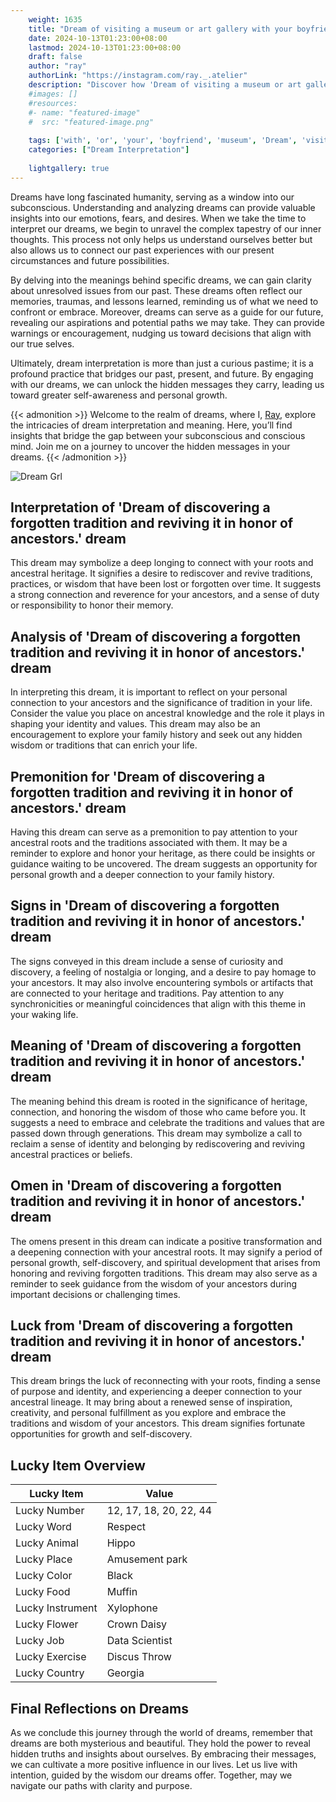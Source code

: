 ```yaml
---
    weight: 1635
    title: "Dream of visiting a museum or art gallery with your boyfriend"  # Assuming 'title' column exists
    date: 2024-10-13T01:23:00+08:00
    lastmod: 2024-10-13T01:23:00+08:00
    draft: false
    author: "ray"
    authorLink: "https://instagram.com/ray._.atelier"
    description: "Discover how 'Dream of visiting a museum or art gallery with your boyfriend' can interpret your future and uncover its significant meanings in your life."
    #images: []
    #resources:
    #- name: "featured-image"
    #  src: "featured-image.png"
    
    tags: ['with', 'or', 'your', 'boyfriend', 'museum', 'Dream', 'visiting', 'a', 'gallery', 'of', 'art']
    categories: ["Dream Interpretation"]
    
    lightgallery: true
---
```

    
Dreams have long fascinated humanity, serving as a window into our subconscious. Understanding and analyzing dreams can provide valuable insights into our emotions, fears, and desires. When we take the time to interpret our dreams, we begin to unravel the complex tapestry of our inner thoughts. This process not only helps us understand ourselves better but also allows us to connect our past experiences with our present circumstances and future possibilities.

By delving into the meanings behind specific dreams, we can gain clarity about unresolved issues from our past. These dreams often reflect our memories, traumas, and lessons learned, reminding us of what we need to confront or embrace. Moreover, dreams can serve as a guide for our future, revealing our aspirations and potential paths we may take. They can provide warnings or encouragement, nudging us toward decisions that align with our true selves.

Ultimately, dream interpretation is more than just a curious pastime; it is a profound practice that bridges our past, present, and future. By engaging with our dreams, we can unlock the hidden messages they carry, leading us toward greater self-awareness and personal growth.

{{< admonition >}}
Welcome to the realm of dreams, where I, [Ray](https://instagram.com/ray._.atelier), explore the intricacies of dream interpretation and meaning. Here, you’ll find insights that bridge the gap between your subconscious and conscious mind. Join me on a journey to uncover the hidden messages in your dreams.
{{< /admonition >}}

![Dream Grl](https://cdn.pixabay.com/photo/2017/11/02/03/35/gothic-2910057_1280.jpg "Dream Grl")

## Interpretation of 'Dream of discovering a forgotten tradition and reviving it in honor of ancestors.' dream

This dream may symbolize a deep longing to connect with your roots and ancestral heritage. It signifies a desire to rediscover and revive traditions, practices, or wisdom that have been lost or forgotten over time. It suggests a strong connection and reverence for your ancestors, and a sense of duty or responsibility to honor their memory.

## Analysis of 'Dream of discovering a forgotten tradition and reviving it in honor of ancestors.' dream

In interpreting this dream, it is important to reflect on your personal connection to your ancestors and the significance of tradition in your life. Consider the value you place on ancestral knowledge and the role it plays in shaping your identity and values. This dream may also be an encouragement to explore your family history and seek out any hidden wisdom or traditions that can enrich your life.

## Premonition for 'Dream of discovering a forgotten tradition and reviving it in honor of ancestors.' dream

Having this dream can serve as a premonition to pay attention to your ancestral roots and the traditions associated with them. It may be a reminder to explore and honor your heritage, as there could be insights or guidance waiting to be uncovered. The dream suggests an opportunity for personal growth and a deeper connection to your family history.

## Signs in 'Dream of discovering a forgotten tradition and reviving it in honor of ancestors.' dream

The signs conveyed in this dream include a sense of curiosity and discovery, a feeling of nostalgia or longing, and a desire to pay homage to your ancestors. It may also involve encountering symbols or artifacts that are connected to your heritage and traditions. Pay attention to any synchronicities or meaningful coincidences that align with this theme in your waking life.

## Meaning of 'Dream of discovering a forgotten tradition and reviving it in honor of ancestors.' dream

The meaning behind this dream is rooted in the significance of heritage, connection, and honoring the wisdom of those who came before you. It suggests a need to embrace and celebrate the traditions and values that are passed down through generations. This dream may symbolize a call to reclaim a sense of identity and belonging by rediscovering and reviving ancestral practices or beliefs.

## Omen in 'Dream of discovering a forgotten tradition and reviving it in honor of ancestors.' dream

The omens present in this dream can indicate a positive transformation and a deepening connection with your ancestral roots. It may signify a period of personal growth, self-discovery, and spiritual development that arises from honoring and reviving forgotten traditions. This dream may also serve as a reminder to seek guidance from the wisdom of your ancestors during important decisions or challenging times.

## Luck from 'Dream of discovering a forgotten tradition and reviving it in honor of ancestors.' dream

This dream brings the luck of reconnecting with your roots, finding a sense of purpose and identity, and experiencing a deeper connection to your ancestral lineage. It may bring about a renewed sense of inspiration, creativity, and personal fulfillment as you explore and embrace the traditions and wisdom of your ancestors. This dream signifies fortunate opportunities for growth and self-discovery.

## Lucky Item Overview
| Lucky Item          | Value              |
|---------------|--------------------|
| Lucky Number        | 12, 17, 18, 20, 22, 44  |
| Lucky Word          | Respect |
| Lucky Animal        | Hippo |
| Lucky Place         | Amusement park     |
| Lucky Color         | Black     |
| Lucky Food          | Muffin      |
| Lucky Instrument    | Xylophone |
| Lucky Flower        | Crown Daisy    |
| Lucky Job           | Data Scientist       |
| Lucky Exercise      | Discus Throw  |
| Lucky Country       | Georgia    |


##  Final Reflections on Dreams

As we conclude this journey through the world of dreams, remember that dreams are both mysterious and beautiful. They hold the power to reveal hidden truths and insights about ourselves. By embracing their messages, we can cultivate a more positive influence in our lives. Let us live with intention, guided by the wisdom our dreams offer. Together, may we navigate our paths with clarity and purpose.
